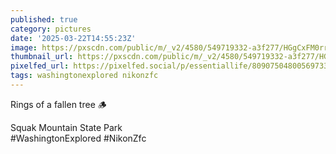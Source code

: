 ```yaml
---
published: true
category: pictures
date: '2025-03-22T14:55:23Z'
image: https://pxscdn.com/public/m/_v2/4580/549719332-a3f277/HGgCxFM0rr7r/hl2F6Vc6kZvIHBmEgMwBzNcCYSVej8U4jEoiLX83.jpg
thumbnail_url: https://pxscdn.com/public/m/_v2/4580/549719332-a3f277/HGgCxFM0rr7r/hl2F6Vc6kZvIHBmEgMwBzNcCYSVej8U4jEoiLX83_thumb.jpg
pixelfed_url: https://pixelfed.social/p/essentiallife/809075048005697338
tags: washingtonexplored nikonzfc
---
```


Rings of a fallen tree 🪵  
  
Squak Mountain State Park  
#WashingtonExplored #NikonZfc